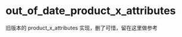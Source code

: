 out_of_date_product_x_attributes
================================

旧版本的 product_x_attributes 实现，删了可惜，留在这里做参考

